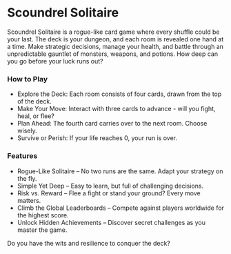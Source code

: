 # Scoundrel Solitaire

Scoundrel Solitaire is a rogue-like card game where every shuffle could be your last. The deck is your dungeon, and each room is revealed one hand at a time. Make strategic decisions, manage your health, and battle through an unpredictable gauntlet of monsters, weapons, and potions. How deep can you go before your luck runs out?

### How to Play
* Explore the Deck: Each room consists of four cards, drawn from the top of the deck.
* Make Your Move: Interact with three cards to advance - will you fight, heal, or flee?
* Plan Ahead: The fourth card carries over to the next room. Choose wisely.
* Survive or Perish: If your life reaches 0, your run is over.

### Features
* Rogue-Like Solitaire – No two runs are the same. Adapt your strategy on the fly.
* Simple Yet Deep – Easy to learn, but full of challenging decisions.
* Risk vs. Reward – Flee a fight or stand your ground? Every move matters.
* Climb the Global Leaderboards – Compete against players worldwide for the highest score.
* Unlock Hidden Achievements – Discover secret challenges as you master the game.

Do you have the wits and resilience to conquer the deck?
